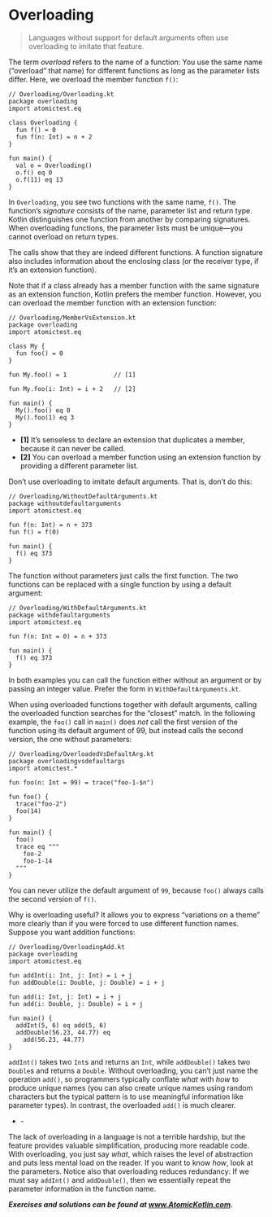# Overloading

> Languages without support for default arguments often use overloading to imitate that feature.

The term *overload* refers to the name of a function: You use the same name (“overload” that name) for different functions as long as the parameter lists differ. Here, we overload the member function `f()`:

```
// Overloading/Overloading.kt
package overloading
import atomictest.eq

class Overloading {
  fun f() = 0
  fun f(n: Int) = n + 2
}

fun main() {
  val o = Overloading()
  o.f() eq 0
  o.f(11) eq 13
}
```

In `Overloading`, you see two functions with the same name, `f()`. The function’s *signature* consists of the name, parameter list and return type. Kotlin distinguishes one function from another by comparing signatures. When overloading functions, the parameter lists must be unique—you cannot overload on return types.

The calls show that they are indeed different functions. A function signature also includes information about the enclosing class (or the receiver type, if it’s an extension function).

Note that if a class already has a member function with the same signature as an extension function, Kotlin prefers the member function. However, you can overload the member function with an extension function:

```
// Overloading/MemberVsExtension.kt
package overloading
import atomictest.eq

class My {
  fun foo() = 0
}

fun My.foo() = 1             // [1]

fun My.foo(i: Int) = i + 2   // [2]

fun main() {
  My().foo() eq 0
  My().foo(1) eq 3
}
```

- **[1]** It’s senseless to declare an extension that duplicates a member, because it can never be called.
- **[2]** You can overload a member function using an extension function by providing a different parameter list.

Don’t use overloading to imitate default arguments. That is, don’t do this:

```
// Overloading/WithoutDefaultArguments.kt
package withoutdefaultarguments
import atomictest.eq

fun f(n: Int) = n + 373
fun f() = f(0)

fun main() {
  f() eq 373
}
```

The function without parameters just calls the first function. The two functions can be replaced with a single function by using a default argument:

```
// Overloading/WithDefaultArguments.kt
package withdefaultarguments
import atomictest.eq

fun f(n: Int = 0) = n + 373

fun main() {
  f() eq 373
}
```

In both examples you can call the function either without an argument or by passing an integer value. Prefer the form in `WithDefaultArguments.kt`.

When using overloaded functions together with default arguments, calling the overloaded function searches for the “closest” match. In the following example, the `foo()` call in `main()` does *not* call the first version of the function using its default argument of 99, but instead calls the second version, the one without parameters:

```
// Overloading/OverloadedVsDefaultArg.kt
package overloadingvsdefaultargs
import atomictest.*

fun foo(n: Int = 99) = trace("foo-1-$n")

fun foo() {
  trace("foo-2")
  foo(14)
}

fun main() {
  foo()
  trace eq """
    foo-2
    foo-1-14
  """
}
```

You can never utilize the default argument of `99`, because `foo()` always calls the second version of `f()`.

Why is overloading useful? It allows you to express “variations on a theme” more clearly than if you were forced to use different function names. Suppose you want addition functions:

```
// Overloading/OverloadingAdd.kt
package overloading
import atomictest.eq

fun addInt(i: Int, j: Int) = i + j
fun addDouble(i: Double, j: Double) = i + j

fun add(i: Int, j: Int) = i + j
fun add(i: Double, j: Double) = i + j

fun main() {
  addInt(5, 6) eq add(5, 6)
  addDouble(56.23, 44.77) eq
    add(56.23, 44.77)
}
```

`addInt()` takes two `Int`s and returns an `Int`, while `addDouble()` takes two `Double`s and returns a `Double`. Without overloading, you can’t just name the operation `add()`, so programmers typically conflate *what* with *how* to produce unique names (you can also create unique names using random characters but the typical pattern is to use meaningful information like parameter types). In contrast, the overloaded `add()` is much clearer.

- \-

The lack of overloading in a language is not a terrible hardship, but the feature provides valuable simplification, producing more readable code. With overloading, you just say *what*, which raises the level of abstraction and puts less mental load on the reader. If you want to know *how*, look at the parameters. Notice also that overloading reduces redundancy: If we must say `addInt()` and `addDouble()`, then we essentially repeat the parameter information in the function name.

***Exercises and solutions can be found at www.AtomicKotlin.com.***